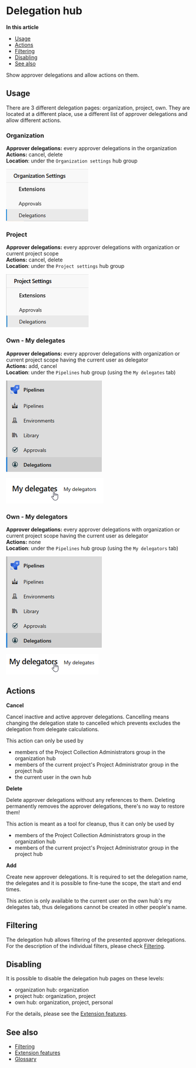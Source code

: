 # Delegation hub

**In this article**
- [Usage](#usage)
- [Actions](#actions)
- [Filtering](#filtering)
- [Disabling](#disabling)
- [See also](#see-also)

Show approver delegations and allow actions on them. 

## Usage

There are 3 different delegation pages: organization, project, own. 
They are located at a different place, use a different list of approver delegations and allow different actions.

### Organization

**Approver delegations:** every approver delegations in the organization   
**Actions:** cancel, delete   
**Location**: under the `Organization settings` hub group

![Organization hub](/flexible-approvals/images/hubs/delegation-hub/organization-hub.png)

### Project

**Approver delegations:** every approver delegations with organization or current project scope   
**Actions:** cancel, delete   
**Location**: under the `Project settings` hub group

![Project hub](/flexible-approvals/images/hubs/delegation-hub/project-hub.png)

### Own - My delegates

**Approver delegations:** every approver delegations with organization or current project scope having the current user as delegator   
**Actions:** add, cancel   
**Location**: under the `Pipelines` hub group (using the `My delegates` tab)

![Own hub](/flexible-approvals/images/hubs/delegation-hub/own-hub.png)

![My delegates](/flexible-approvals/images/hubs/delegation-hub/my-delegates.png)

### Own - My delegators

**Approver delegations:** every approver delegations with organization or current project scope having the current user as delegator   
**Actions:** none   
**Location**: under the `Pipelines` hub group (using the `My delegators` tab)

![Own hub](/flexible-approvals/images/hubs/delegation-hub/own-hub.png)

![My delegators](/flexible-approvals/images/hubs/delegation-hub/my-delegators.png)

## Actions

**Cancel**

Cancel inactive and active approver delegations.
Cancelling means changing the delegation state to cancelled which prevents excludes the delegation from delegate calculations.

This action can only be used by
- members of the Project Collection Administrators group in the organization hub
- members of the current project's Project Administrator group in the project hub
- the current user in the own hub

**Delete**

Delete approver delegations without any references to them.
Deleting permanently removes the approver delegations, there's no way to restore them!

This action is meant as a tool for cleanup, thus it can only be used by
- members of the Project Collection Administrators group in the organization hub
- members of the current project's Project Administrator group in the project hub

**Add**

Create new approver delegations.
It is required to set the delegation name, the delegates and 
it is possible to fine-tune the scope, the start and end times.

This action is only available to the current user on the own hub's my delegates tab,
thus delegations cannot be created in other people's name.

## Filtering

The delegation hub allows filtering of the presented approver delegations.
For the description of the individual filters, please check [Filtering](/flexible-approvals/common/filtering.md#approver-delegations).

## Disabling

It is possible to disable the delegation hub pages on these levels:
- organization hub: organization
- project hub: organization, project
- own hub: organization, project, personal

For the details, please see the [Extension features](/flexible-approvals/common/extension-features.md).

## See also

- [Filtering](/flexible-approvals/common/filtering.md)
- [Extension features](/flexible-approvals/common/extension-features.md)
- [Glossary](/flexible-approvals/common/glossary.md)